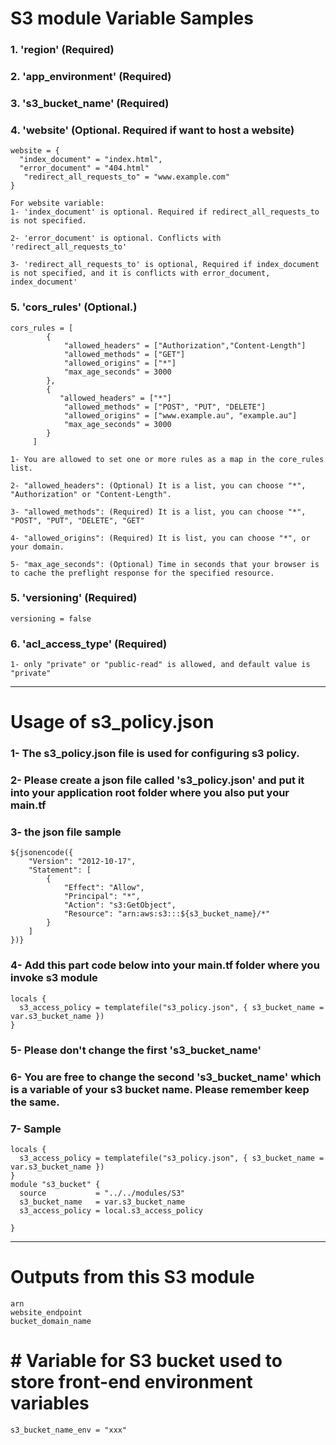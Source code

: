 # S3 module Variable Samples

### 1. 'region' (Required)

### 2. 'app_environment' (Required)

### 3. 's3_bucket_name' (Required)

### 4. 'website' (Optional. Required if want to host a website)

```
website = {
  "index_document" = "index.html",
  "error_document" = "404.html"
   "redirect_all_requests_to" = "www.example.com"
}
```

```
For website variable:
1- 'index_document' is optional. Required if redirect_all_requests_to is not specified.

2- 'error_document' is optional. Conflicts with 'redirect_all_requests_to'

3- 'redirect_all_requests_to' is optional, Required if index_document is not specified, and it is conflicts with error_document, index_document'
```

### 5. 'cors_rules' (Optional.)

```
cors_rules = [
        {
            "allowed_headers" = ["Authorization","Content-Length"]
            "allowed_methods" = ["GET"]
            "allowed_origins" = ["*"]
            "max_age_seconds" = 3000
        },
        {
           "allowed_headers" = ["*"]
            "allowed_methods" = ["POST", "PUT", "DELETE"]
            "allowed_origins" = ["www.example.au", "example.au"]
            "max_age_seconds" = 3000
        }
     ]
```

```
1- You are allowed to set one or more rules as a map in the core_rules list.

2- "allowed_headers": (Optional) It is a list, you can choose "*", "Authorization" or "Content-Length".

3- "allowed_methods": (Required) It is a list, you can choose "*", "POST", "PUT", "DELETE", "GET"

4- "allowed_origins": (Required) It is list, you can choose "*", or your domain.

5- "max_age_seconds": (Optional) Time in seconds that your browser is to cache the preflight response for the specified resource.
```

### 5. 'versioning' (Required)

```
versioning = false
```

### 6. 'acl_access_type' (Required)

```
1- only "private" or "public-read" is allowed, and default value is "private"
```

---

# Usage of s3_policy.json

### 1- The s3_policy.json file is used for configuring s3 policy.

### 2- Please create a json file called 's3_policy.json' and put it into your application root folder where you also put your main.tf

### 3- the json file sample

```
${jsonencode({
    "Version": "2012-10-17",
    "Statement": [
        {
            "Effect": "Allow",
            "Principal": "*",
            "Action": "s3:GetObject",
            "Resource": "arn:aws:s3:::${s3_bucket_name}/*"
        }
    ]
})}
```

### 4- Add this part code below into your main.tf folder where you invoke s3 module

```
locals {
  s3_access_policy = templatefile("s3_policy.json", { s3_bucket_name = var.s3_bucket_name })
}
```

### 5- Please don't change the first 's3_bucket_name'

### 6- You are free to change the second 's3_bucket_name' which is a variable of your s3 bucket name. Please remember keep the same.

### 7- Sample

```
locals {
  s3_access_policy = templatefile("s3_policy.json", { s3_bucket_name = var.s3_bucket_name })
}
module "s3_bucket" {
  source           = "../../modules/S3"
  s3_bucket_name   = var.s3_bucket_name
  s3_access_policy = local.s3_access_policy

}
```

---

# Outputs from this S3 module

```
arn
website_endpoint
bucket_domain_name
```

# # Variable for S3 bucket used to store front-end environment variables

```
s3_bucket_name_env = "xxx"
```
